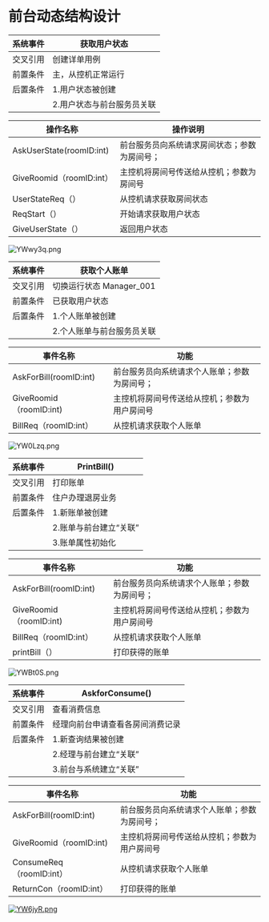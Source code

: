 

# 前台动态结构设计

| 系统事件 | 获取用户状态               |
| -------- | -------------------------- |
| 交叉引用 | 创建详单用例               |
| 前置条件 | 主，从控机正常运行         |
| 后置条件 | 1.用户状态被创建           |
|          | 2.用户状态与前台服务员关联 |

| 操作名称 | 操作说明 |
| -------- | --- |
| AskUserState(roomID:int) | 前台服务员向系统请求房间状态；参数为房间号； |
| GiveRoomid（roomID:int） | 主控机将房间号传送给从控机；参数为房间号 |
| UserStateReq（） | 从控机请求获取房间状态 |
| ReqStart（） | 开始请求获取用户状态 |
| GiveUserState（） | 返回用户状态 |

![YWwy3q.png](https://s1.ax1x.com/2020/05/18/YWwy3q.png)

| 系统事件 |获取个人账单|
| -------- | --- |
| 交叉引用 |切换运行状态 Manager_001|
| 前置条件 |已获取用户状态|
| 后置条件 |1.个人账单被创建|
|           | 2.个人账单与前台服务员关联 |

| 事件名称 | 功能 |
| -------- | --- |
|AskForBill(roomID:int)|前台服务员向系统请求个人账单；参数为房间号；|
|GiveRoomid（roomID:int)|主控机将房间号传送给从控机；参数为用户房间号|
|BillReq（roomID:int）|从控机请求获取个人账单|

![YW0Lzq.png](https://s1.ax1x.com/2020/05/18/YW0Lzq.png)

| 系统事件 | PrintBill()            |
| -------- | ---------------------- |
| 交叉引用 | 打印账单               |
| 前置条件 | 住户办理退房业务       |
| 后置条件 | 1.新账单被创建         |
|          | 2.账单与前台建立“关联” |
|          | 3.账单属性初始化       |

| 事件名称                | 功能                                         |
| ----------------------- | -------------------------------------------- |
| AskForBill(roomID:int)  | 前台服务员向系统请求个人账单；参数为房间号； |
| GiveRoomid（roomID:int) | 主控机将房间号传送给从控机；参数为用户房间号 |
| BillReq（roomID:int）   | 从控机请求获取个人账单                       |
| printBill（）           | 打印获得的账单                               |

![YWBt0S.png](https://s1.ax1x.com/2020/05/18/YWBt0S.png)

| 系统事件 | AskforConsume()                  |
| -------- | -------------------------------- |
| 交叉引用 | 查看消费信息                     |
| 前置条件 | 经理向前台申请查看各房间消费记录 |
| 后置条件 | 1.新查询结果被创建               |
|          | 2.经理与前台建立“关联”           |
|          | 3.前台与系统建立“关联”           |

| 事件名称                 | 功能                                         |
| ------------------------ | -------------------------------------------- |
| AskForBill(roomID:int)   | 前台服务员向系统请求个人账单；参数为房间号； |
| GiveRoomid（roomID:int)  | 主控机将房间号传送给从控机；参数为用户房间号 |
| ConsumeReq（roomID:int） | 从控机请求获取个人账单                       |
| ReturnCon（roomID:int）  | 打印获得的账单                               |

[![YW6jyR.png](https://s1.ax1x.com/2020/05/18/YW6jyR.png)](https://imgchr.com/i/YW6jyR)
